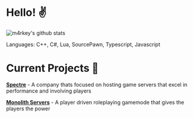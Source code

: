 # Hello! ✌️

![m4rkey's github stats](https://github-readme-stats.vercel.app/api?username=m4rkey&count_private=true&show_icons=true&theme=radical)

Languages: C++, C#, Lua, SourcePawn, Typescript, Javascript

# Current Projects 🎨
[**Spectre**](https://spectre.gg) - A company thats focused on hosting game servers that excel in performance and involving players

[**Monolith Servers**](https://monolithservers.com) - A player driven roleplaying gamemode that gives the players the power
